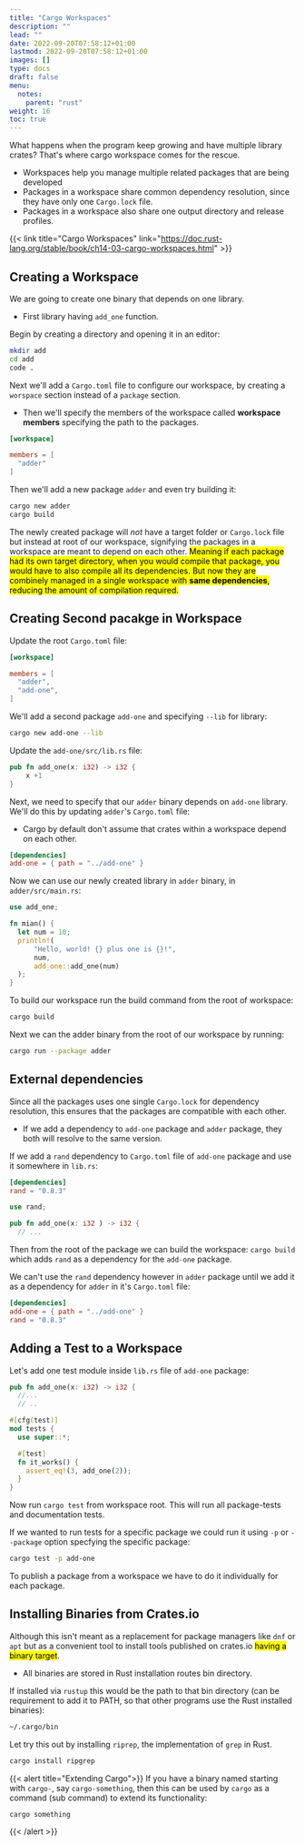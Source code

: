 ```yaml
---
title: "Cargo Workspaces"
description: ""
lead: ""
date: 2022-09-20T07:58:12+01:00
lastmod: 2022-09-20T07:58:12+01:00
images: []
type: docs
draft: false
menu: 
  notes:
    parent: "rust"
weight: 16
toc: true
---
```


What happens when the program keep growing and have multiple library crates? That's where cargo workspace comes for the rescue.

- Workspaces help you manage multiple related packages that are being developed
- Packages in a workspace share common dependency resolution, since they have only one `Cargo.lock` file.
- Packages in a workspace also share one output directory and release profiles.

{{< link title="Cargo Workspaces" link="https://doc.rust-lang.org/stable/book/ch14-03-cargo-workspaces.html" >}}

## Creating a Workspace
We are going to create one binary that depends on one library.
- First library having `add_one` function.

Begin by creating a directory and opening it in an editor:

```bash
mkdir add
cd add
code .
```

Next we'll add a `Cargo.toml` file to configure our workspace, by creating a `worspace` section instead of a `package` section.
- Then we'll specify the members of the workspace called **workspace members** specifying the path to the packages.

```toml
[workspace]

members = [
  "adder"
]
```

Then we'll add a new package `adder` and even try building it:

```bash
cargo new adder
cargo build
```

The newly created package will *not* have a target folder or `Cargo.lock` file but instead at root of our workspace, signifying the packages in a workspace are meant to depend on each other. <mark class="y">Meaning if each package had its own target directory, when you would compile that package, you would have to also compile all its dependencies.</mark><mark class="g"> But now they are combinely managed in a single workspace with **same dependencies**, reducing the amount of compilation required.</mark>

## Creating Second pacakge in Workspace
Update the root `Cargo.toml` file:

```toml
[workspace]

members = [
  "adder",
  "add-one",
]
```

We'll add a second package `add-one` and specifying `--lib` for library:

```bash
cargo new add-one --lib
```

Update the `add-one/src/lib.rs` file:

```rust
pub fn add_one(x: i32) -> i32 {
    x +1
}
```

Next, we need to specify that our `adder` binary depends on `add-one` library. We'll do this by updating `adder`'s `Cargo.toml` file:
- Cargo by default don't assume that crates within a workspace depend on each other.

```toml
[dependencies]
add-one = { path = "../add-one" }
```

Now we can use our newly created library in `adder` binary, in `adder/src/main.rs`:

```rust
use add_one;

fn mian() {
  let num = 10;
  println!(
      "Hello, world! {} plus one is {}!",
      num,
      add_one::add_one(num)
  );
}
```

To build our workspace run the build command from the root of workspace:

```bash
cargo build
```

Next we can the adder binary from the root of our workspace by running:

```bash
cargo run --package adder
```

## External dependencies
Since all the packages uses one single `Cargo.lock` for dependency resolution, this ensures that the packages are compatible with each other.
- If we add a dependency to `add-one` package and `adder` package, they both will resolve to the same version.

If we add a `rand` dependency to `Cargo.toml` file of `add-one` package and use it somewhere in `lib.rs`:

```toml
[dependencies]
rand = "0.8.3"
```

```rust
use rand;

pub fn add_one(x: i32 ) -> i32 {
  // ...
```



Then from the root of the package we can build the workspace: `cargo build` which adds `rand` as a dependency for the `add-one` package.

We can't use the `rand` dependency however in `adder` package until we add it as a dependency for `adder` in it's `Cargo.toml` file:

```toml
[dependencies]
add-one = { path = "../add-one" }
rand = "0.8.3"
```

## Adding a Test to a Workspace
Let's add one test module inside `lib.rs` file of `add-one` package:

```rust
pub fn add_one(x: i32) -> i32 {
  //...
  // ..

#[cfg(test)]
mod tests {
  use super::*;

  #[test]
  fn it_works() {
    assert_eq!(3, add_one(2));
  }
}
```

Now run `cargo test` from workspace root. This will run all package-tests and documentation tests.

If we wanted to run tests for a specific package we could run it using `-p` or `--package` option specfying the specific package:

```bash
cargo test -p add-one
```

To publish a package from a workspace we have to do it individually for each package.

## Installing Binaries from Crates.io
Although this isn't meant as a replacement for package managers like `dnf` or `apt` but as a convenient tool to install tools published on crates.io <mark class="y">having a binary target</mark>.
- All binaries are stored in Rust installation routes bin directory.

If installed via `rustup` this would be the path to that bin directory (can be requirement to add it to PATH, so that other programs use the Rust installed binaries):

```bash
~/.cargo/bin
```

Let try this out by installing `riprep`, the implementation of `grep` in Rust.

```bash
cargo install ripgrep
```

{{< alert title="Extending Cargo">}}
If you have a binary named starting with `cargo-`, say `cargo-something`, then this can be used by `cargo` as a command (sub command) to extend its functionality:

```bash
cargo something
```
{{< /alert >}}

